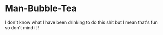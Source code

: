 # Man-Bubble-Tea
I don't know what I have been drinking to do this shit but I mean that's fun so don't mind it !
